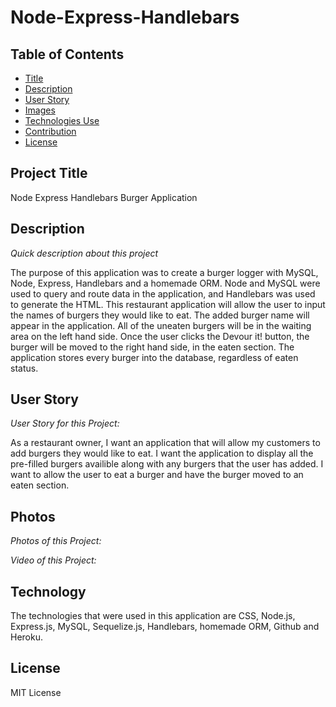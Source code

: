 # Node-Express-Handlebars

## Table of Contents

- [Title](#title)
- [Description](#description)
- [User Story](#story)
- [Images](#photos)
- [Technologies Use](#technology)
- [Contribution](#contribution)
- [License](#license)

## Project Title

Node Express Handlebars Burger Application

## Description

_Quick description about this project_

The purpose of this application was to create a burger logger with MySQL, Node, Express, Handlebars and a homemade ORM. Node and MySQL were used to query and route data in the application, and Handlebars was used to generate the HTML. This restaurant application will allow the user to input the names of burgers they would like to eat. The added burger name will appear in the application. All of the uneaten burgers will be in the waiting area on the left hand side. Once the user clicks the Devour it! button, the burger will be moved to the right hand side, in the eaten section. The application stores every burger into the database, regardless of eaten status.

## User Story

_User Story for this Project:_

As a restaurant owner, I want an application that will allow my customers to add burgers they would like to eat. I want the application to display all the pre-filled burgers availible along with any burgers that the user has added. I want to allow the user to eat a burger and have the burger moved to an eaten section.

## Photos

_Photos of this Project:_

_Video of this Project:_

## Technology

The technologies that were used in this application are CSS, Node.js, Express.js, MySQL, Sequelize.js, Handlebars, homemade ORM, Github and Heroku.

## License

MIT License
